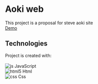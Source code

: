 # Aoki web
This project is a proposal for steve aoki site <BR>
[Demo](https://aokiweb.herokuapp.com/.)

## Technologies
Project is created with: <BR> <BR>
![js](https://user-images.githubusercontent.com/42875282/92638234-96af1580-f29f-11ea-8f4e-9ddfc452f363.png) JavaScript <BR>
![html5](https://user-images.githubusercontent.com/42875282/92638412-d970ed80-f29f-11ea-8fbe-8641206e5f20.png) Html <BR>
![css](https://user-images.githubusercontent.com/42875282/92638414-db3ab100-f29f-11ea-8f0a-bd88d6b758d0.png) Css

